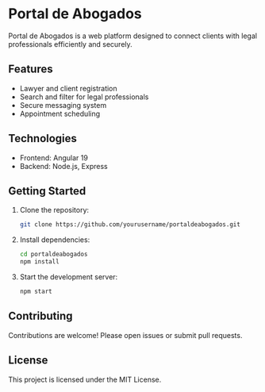 # Portal de Abogados

Portal de Abogados is a web platform designed to connect clients with legal professionals efficiently and securely.

## Features

- Lawyer and client registration
- Search and filter for legal professionals
- Secure messaging system
- Appointment scheduling

## Technologies

- Frontend: Angular 19
- Backend: Node.js, Express

## Getting Started

1. Clone the repository:
   ```bash
   git clone https://github.com/yourusername/portaldeabogados.git
   ```
2. Install dependencies:
   ```bash
   cd portaldeabogados
   npm install
   ```
3. Start the development server:
   ```bash
   npm start
   ```

## Contributing

Contributions are welcome! Please open issues or submit pull requests.

## License

This project is licensed under the MIT License.
